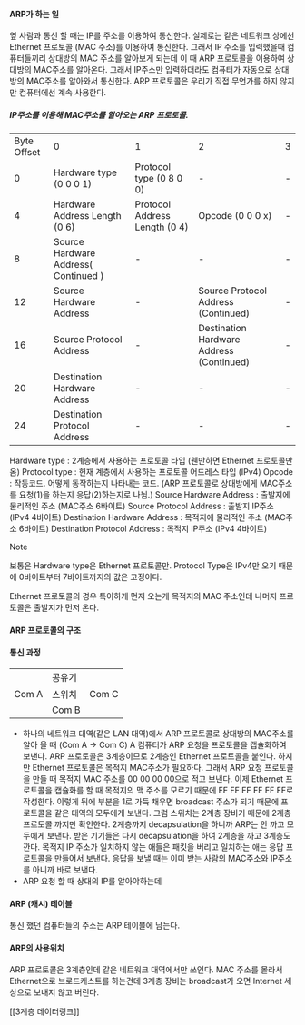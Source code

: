 #### ARP가 하는 일
옆 사람과 통신 할 때는 IP를 주소를 이용하여 통신한다. 실제로는 같은 네트워크 상에선 Ethernet 프로토콜 (MAC 주소)를 이용하여 통신한다. 그래서 IP 주소를 입력했을때 컴퓨터들끼리 상대방의 MAC 주소를 알아보게 되는데 이 때 ARP 프로토콜을 이용하여 상대방의 MAC주소를 알아온다. 그래서 IP주소만 입력하더라도 컴퓨터가 자동으로 상대방의 MAC주소를 알아와서 통신한다. ARP 프로토콜은 우리가 직접 무언가를 하지 않지만 컴퓨터에선 계속 사용한다. 

##### IP주소를 이용해 MAC주소를 알아오는 ARP 프로토콜.
|             |                                      |                               |                                          |     |
| ----------- | ------------------------------------ |:----------------------------- | ---------------------------------------- | --- |
| Byte Offset | 0                                    | 1                             | 2                                        | 3   |
| 0           | Hardware type (0 0 0 1)              | Protocol type (0 8 0 0)       | -                                        | -   |
| 4           | Hardware Address Length (0 6)        | Protocol Address Length (0 4) | Opcode (0 0 0 x)                         | -   |
| 8           | Source Hardware Address( Continued ) | -                             | -                                        | -   |
| 12          | Source Hardware Address              | -                             | Source Protocol Address (Continued)      | -   |
| 16          | Source Protocol Address              | -                             | Destination Hardware Address (Continued) | -   |
| 20          | Destination Hardware Address         | -                             | -                                        | -   |
| 24          | Destination Protocol Address         | -                             | -                                        | -   |

Hardware type : 2계층에서 사용하는 프로토콜 타입 (웬만하면 Ethernet 프로토콜만 옴)
Protocol type : 현재 계층에서 사용하는 프로토콜 어드레스 타입 (IPv4)
Opcode : 작동코드. 어떻게 동작하는지 나타내는 코드. (ARP 프로토콜로 상대방에게 MAC주소를 요청(1)을 하는지 응답(2)하는지로 나뉨.)
Source Hardware Address : 출발지에 물리적인 주소 (MAC주소 6바이트)
Source Protocol Address :  출발지 IP주소 (IPv4 4바이트)
Destination Hardware Address : 목적지에 물리적인 주소 (MAC주소 6바이트)
Destination Protocol Address : 목적지 IP주소 (IPv4 4바이트)

> [!NOTE]
> 보통은 Hardware type은 Ethernet 프로토콜만. Protocol Type은 IPv4만 오기 때문에 0바이트부터 7바이트까지의 값은 고정이다.

Ethernet 프로토콜의 경우 특이하게 먼저 오는게 목적지의 MAC 주소인데 나머지 프로토콜은 출발지가 먼저 온다.
#### ARP 프로토콜의 구조

#### 통신 과정

|       |        |       |
| ----- | ------ | ----- |
|       | 공유기 |       |
| Com A | 스위치 | Com C |
|       | Com B  |       |


- 하나의 네트워크 대역(같은 LAN 대역)에서 ARP 프로토콜로 상대방의 MAC주소를 알아 올 때 (Com A -> Com C)
A 컴퓨터가 ARP 요청을 프로토콜을 캡슐화하여 보낸다. ARP 프로토콜은 3계층이므로 2계층인 Ethernet 프로토콜을 붙인다. 하지만 Ethernet 프로토콜은 목적지 MAC주소가 필요하다. 그래서 ARP 요청 프로토콜을 만들 때 목적지 MAC 주소를 00 00 00 00으로 적고 보낸다. 이제 Ethernet 프로토콜을 캡슐화를 할 때 목적지의 맥 주소를 모르기 때문에 FF FF FF FF FF FF로 작성한다. 이렇게 뒤에 부분을 1로 가득 채우면 broadcast 주소가 되기 때문에 프로토콜을 같은 대역의 모두에게 보낸다. 그럼 스위치는 2계층 장비기 때문에 2계층 프로토콜 까지만 확인한다. 2계층까지 decapsulation을 하니까 ARP는 안 까고 모두에게 보낸다. 받은 기기들은 다시 decapsulation을 하여 2계층을 까고 3계층도 깐다. 목적지 IP 주소가 일치하지 않는 애들은 패킷을 버리고 일치하는 애는 응답 프로토콜을 만들어서 보낸다.  응답을 보낼 때는 이미 받는 사람의 MAC주소와 IP주소를 아니까 바로 보낸다.
- ARP 요청 할 때 상대의 IP를 알아야하는데 

#### ARP (캐시) 테이블
통신 했던 컴퓨터들의 주소는 ARP 테이블에 남는다.

#### ARP의 사용위치
ARP 프로토콜은 3계층인데 같은 네트워크 대역에서만 쓰인다. MAC 주소를 몰라서 Ethernet으로 브로드캐스트를 하는건데 3계층 장비는 broadcast가 오면 Internet 세상으로 보내지 않고 버린다.

[[3계층 데이터링크]]
